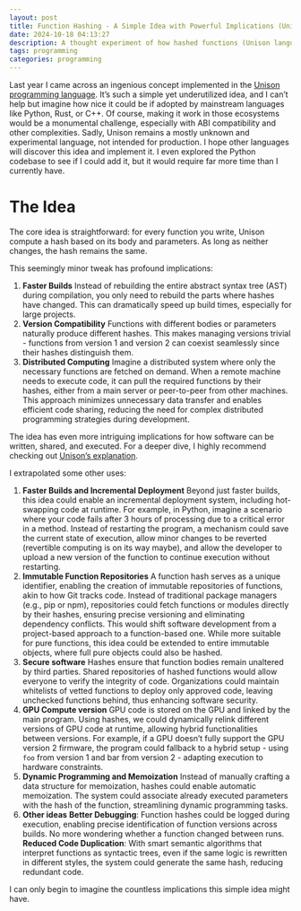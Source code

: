 ```yaml
---
layout: post
title: Function Hashing - A Simple Idea with Powerful Implications (Unison)
date: 2024-10-18 04:13:27
description: A thought experiment of how hashed functions (Unison language), could change programming. From faster builds to distributed computing and secure software, this post highlights potential applications and implications of this nice approach.
tags: programming
categories: programming
---
```


Last year I came across an ingenious concept implemented in the [Unison programming language](https://www.unison-lang.org/). It’s such a simple yet underutilized idea, and I can’t help but imagine how nice it could be if adopted by mainstream languages like Python, Rust, or C++. Of course, making it work in those ecosystems would be a monumental challenge, especially with ABI compatibility and other complexities. Sadly, Unison remains a mostly unknown and experimental language, not intended for production. I hope other languages will discover this idea and implement it. I even explored the Python codebase to see if I could add it, but it would require far more time than I currently have.

# The Idea
The core idea is straightforward: for every function you write, Unison compute a hash based on its body and parameters. As long as neither changes, the hash remains the same.

This seemingly minor tweak has profound implications:

1. **Faster Builds**
   Instead of rebuilding the entire abstract syntax tree (AST) during compilation, you only need to rebuild the parts where hashes have changed. This can dramatically speed up build times, especially for large projects.
2. **Version Compatibility**
   Functions with different bodies or parameters naturally produce different hashes. This makes managing versions trivial - functions from version 1 and version 2 can coexist seamlessly since their hashes distinguish them.
3. **Distributed Computing**
   Imagine a distributed system where only the necessary functions are fetched on demand. When a remote machine needs to execute code, it can pull the required functions by their hashes, either from a main server or peer-to-peer from other machines. This approach minimizes unnecessary data transfer and enables efficient code sharing, reducing the need for complex distributed programming strategies during development.

The idea has even more intriguing implications for how software can be written, shared, and executed. For a deeper dive, I highly recommend checking out [Unison’s explanation](https://www.unison-lang.org/docs/the-big-idea/).

I extrapolated some other uses:

1. **Faster Builds and Incremental Deployment**
   Beyond just faster builds, this idea could enable an incremental deployment system, including hot-swapping code at runtime. For example, in Python, imagine a scenario where your code fails after 3 hours of processing due to a critical error in a method. Instead of restarting the program, a mechanism could save the current state of execution, allow minor changes to be reverted (revertible computing is on its way maybe), and allow the developer to upload a new version of the function to continue execution without restarting.
2. **Immutable Function Repositories**
   A function hash serves as a unique identifier, enabling the creation of immutable repositories of functions, akin to how Git tracks code. Instead of traditional package managers (e.g., pip or npm), repositories could fetch functions or modules directly by their hashes, ensuring precise versioning and eliminating dependency conflicts. This would shift software development from a project-based approach to a function-based one. While more suitable for pure functions, this idea could be extended to entire immutable objects, where full pure objects could also be hashed.
3. **Secure software**
   Hashes ensure that function bodies remain unaltered by third parties. Shared repositories of hashed functions would allow everyone to verify the integrity of code. Organizations could maintain whitelists of vetted functions to deploy only approved code, leaving unchecked functions behind, thus enhancing software security.
4. **GPU Compute version**
   GPU code is stored on the GPU and linked by the main program. Using hashes, we could dynamically relink different versions of GPU code at runtime, allowing hybrid functionalities between versions. For example, if a GPU doesn’t fully support the GPU version 2 firmware, the program could fallback to a hybrid setup - using `foo` from version 1 and bar from version 2 - adapting execution to hardware constraints.
5. **Dynamic Programming and Memoization**
   Instead of manually crafting a data structure for memoization, hashes could enable automatic memoization. The system could associate already executed parameters with the hash of the function, streamlining dynamic programming tasks.
6. **Other ideas**
   **Better Debugging**: Function hashes could be logged during execution, enabling precise identification of function versions across builds. No more wondering whether a function changed between runs. **Reduced Code Duplication**: With smart semantic algorithms that interpret functions as syntactic trees, even if the same logic is rewritten in different styles, the system could generate the same hash, reducing redundant code.


I can only begin to imagine the countless implications this simple idea might have.